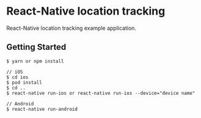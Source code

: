 # React-Native location tracking
React-Native location tracking example application.

## Getting Started
```
$ yarn or npm install

// iOS
$ cd ios
$ pod install
$ cd ..
$ react-native run-ios or react-native run-ios --device="device name"

// Android
$ react-native run-android
```
